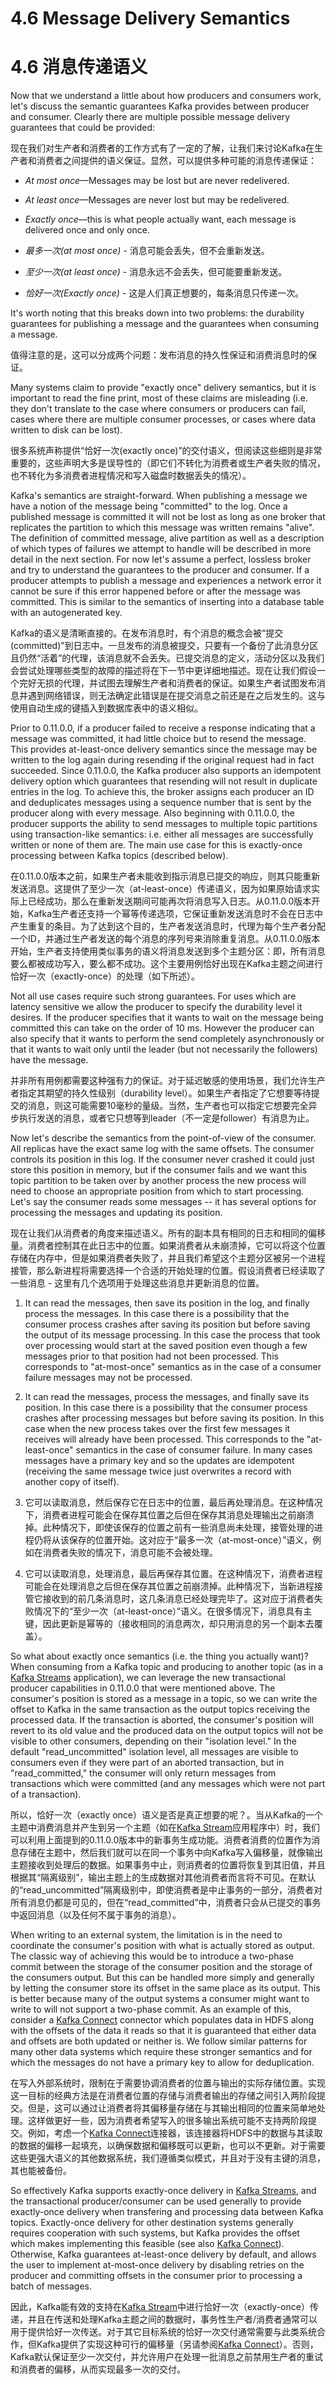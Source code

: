 # 4.6 Message Delivery Semantics

# 4.6 消息传递语义

Now that we understand a little about how producers and consumers work, let's discuss the semantic guarantees Kafka provides between producer and consumer. Clearly there are multiple possible message delivery guarantees that could be provided:

现在我们对生产者和消费者的工作方式有了一定的了解，让我们来讨论Kafka在生产者和消费者之间提供的语义保证。显然，可以提供多种可能的消息传递保证：

* _At most once_—Messages may be lost but are never redelivered.
* _At least once_—Messages are never lost but may be redelivered.
* _Exactly once_—this is what people actually want, each message is delivered once and only once.


* _最多一次(at most once)_ - 消息可能会丢失，但不会重新发送。
* _至少一次(at least once)_ - 消息永远不会丢失，但可能要重新发送。
* _恰好一次(Exactly once)_ - 这是人们真正想要的，每条消息只传递一次。

It's worth noting that this breaks down into two problems: the durability guarantees for publishing a message and the guarantees when consuming a message.

值得注意的是，这可以分成两个问题：发布消息的持久性保证和消费消息时的保证。

Many systems claim to provide "exactly once" delivery semantics, but it is important to read the fine print, most of these claims are misleading (i.e. they don't translate to the case where consumers or producers can fail, cases where there are multiple consumer processes, or cases where data written to disk can be lost).

很多系统声称提供“恰好一次(exactly once)”的交付语义，但阅读这些细则是非常重要的，这些声明大多是误导性的（即它们不转化为消费者或生产者失败的情况，也不转化为多消费者进程情况和写入磁盘时数据丢失的情况）。

Kafka's semantics are straight-forward. When publishing a message we have a notion of the message being "committed" to the log. Once a published message is committed it will not be lost as long as one broker that replicates the partition to which this message was written remains "alive". The definition of committed message, alive partition as well as a description of which types of failures we attempt to handle will be described in more detail in the next section. For now let's assume a perfect, lossless broker and try to understand the guarantees to the producer and consumer. If a producer attempts to publish a message and experiences a network error it cannot be sure if this error happened before or after the message was committed. This is similar to the semantics of inserting into a database table with an autogenerated key.

Kafka的语义是清晰直接的。在发布消息时，有个消息的概念会被“提交(committed)”到日志中。一旦发布的消息被提交，只要有一个备份了此消息分区且仍然“活着”的代理，该消息就不会丢失。已提交消息的定义，活动分区以及我们会尝试处理哪些类型的故障的描述将在下一节中更详细地描述。现在让我们假设一个完好无损的代理，并试图去理解生产者和消费者的保证。如果生产者试图发布消息并遇到网络错误，则无法确定此错误是在提交消息之前还是在之后发生的。这与使用自动生成的键插入到数据库表中的语义相似。

Prior to 0.11.0.0, if a producer failed to receive a response indicating that a message was committed, it had little choice but to resend the message. This provides at-least-once delivery semantics since the message may be written to the log again during resending if the original request had in fact succeeded. Since 0.11.0.0, the Kafka producer also supports an idempotent delivery option which guarantees that resending will not result in duplicate entries in the log. To achieve this, the broker assigns each producer an ID and deduplicates messages using a sequence number that is sent by the producer along with every message. Also beginning with 0.11.0.0, the producer supports the ability to send messages to multiple topic partitions using transaction-like semantics: i.e. either all messages are successfully written or none of them are. The main use case for this is exactly-once processing between Kafka topics (described below).

在0.11.0.0版本之前，如果生产者未能收到指示消息已提交的响应，则其只能重新发送消息。这提供了至少一次（at-least-once）传递语义，因为如果原始请求实际上已经成功，那么在重新发送期间可能再次将消息写入日志。从0.11.0.0版本开始，Kafka生产者还支持一个幂等传递选项，它保证重新发送消息时不会在日志中产生重复的条目。为了达到这个目的，生产者发送消息时，代理为每个生产者分配一个ID，并通过生产者发送的每个消息的序列号来消除重复消息。从0.11.0.0版本开始，生产者支持使用类似事务的语义将消息发送到多个主题分区：即，所有消息要么都被成功写入，要么都不成功。这个主要用例恰好出现在Kafka主题之间进行恰好一次（exactly-once）的处理（如下所述）。

Not all use cases require such strong guarantees. For uses which are latency sensitive we allow the producer to specify the durability level it desires. If the producer specifies that it wants to wait on the message being committed this can take on the order of 10 ms. However the producer can also specify that it wants to perform the send completely asynchronously or that it wants to wait only until the leader (but not necessarily the followers) have the message.

并非所有用例都需要这种强有力的保证。对于延迟敏感的使用场景，我们允许生产者指定其期望的持久性级别（durability level）。如果生产者指定了它想要等待提交的消息，则这可能需要10毫秒的量级。当然，生产者也可以指定它想要完全异步执行发送的消息，或者它只想等到leader（不一定是follower）有消息为止。

Now let's describe the semantics from the point-of-view of the consumer. All replicas have the exact same log with the same offsets. The consumer controls its position in this log. If the consumer never crashed it could just store this position in memory, but if the consumer fails and we want this topic partition to be taken over by another process the new process will need to choose an appropriate position from which to start processing. Let's say the consumer reads some messages -- it has several options for processing the messages and updating its position.

现在让我们从消费者的角度来描述语义。所有的副本具有相同的日志和相同的偏移量。消费者控制其在此日志中的位置。如果消费者从未崩溃掉，它可以将这个位置存储在内存中，但是如果消费者失败了，并且我们希望这个主题分区被另一个进程接管，那么新进程将需要选择一个合适的开始处理的位置。假设消费者已经读取了一些消息 - 这里有几个选项用于处理这些消息并更新消息的位置。

1. It can read the messages, then save its position in the log, and finally process the messages. In this case there is a possibility that the consumer process crashes after saving its position but before saving the output of its message processing. In this case the process that took over processing would start at the saved position even though a few messages prior to that position had not been processed. This corresponds to "at-most-once" semantics as in the case of a consumer failure messages may not be processed.

2. It can read the messages, process the messages, and finally save its position. In this case there is a possibility that the consumer process crashes after processing messages but before saving its position. In this case when the new process takes over the first few messages it receives will already have been processed. This corresponds to the "at-least-once" semantics in the case of consumer failure. In many cases messages have a primary key and so the updates are idempotent (receiving the same message twice just overwrites a record with another copy of itself).


1. 它可以读取消息，然后保存它在日志中的位置，最后再处理消息。在这种情况下，消费者进程可能会在保存其位置之后但在保存其消息处理输出之前崩溃掉。此种情况下，即使该保存的位置之前有一些消息尚未处理，接管处理的进程仍将从该保存的位置开始。这对应于“最多一次（at-most-once）”语义，例如在消费者失败的情况下，消息可能不会被处理。

2. 它可以读取消息，处理消息，最后再保存其位置。在这种情况下，消费者进程可能会在处理消息之后但在保存其位置之前崩溃掉。此种情况下，当新进程接管它接收到的前几条消息时，这几条消息已经处理完毕了。这对应于消费者失败情况下的“至少一次（at-least-once）”语义。在很多情况下，消息具有主键，因此更新是幂等的（接收相同的消息两次，却只用消息的另一个副本去覆盖）。

So what about exactly once semantics (i.e. the thing you actually want)? When consuming from a Kafka topic and producing to another topic (as in a [Kafka Streams](https://kafka.apache.org/documentation/streams/) application), we can leverage the new transactional producer capabilities in 0.11.0.0 that were mentioned above. The consumer's position is stored as a message in a topic, so we can write the offset to Kafka in the same transaction as the output topics receiving the processed data. If the transaction is aborted, the consumer's position will revert to its old value and the produced data on the output topics will not be visible to other consumers, depending on their "isolation level." In the default "read_uncommitted" isolation level, all messages are visible to consumers even if they were part of an aborted transaction, but in "read_committed," the consumer will only return messages from transactions which were committed (and any messages which were not part of a transaction).

所以，恰好一次（exactly once）语义是否是真正想要的呢？。当从Kafka的一个主题中消费消息并产生到另一个主题（如在[Kafka Stream](../kafka_streams/introduction.md)应用程序中）时，我们可以利用上面提到的0.11.0.0版本中的新事务生成功能。消费者消费的位置作为消息存储在主题中，然后我们就可以在同一个事务中向Kafka写入偏移量，就像输出主题接收到处理后的数据。如果事务中止，则消费者的位置将恢复到其旧值，并且根据其“隔离级别”，输出主题上的生成数据对其他消费者而言将不可见。在默认的“read_uncommitted”隔离级别中，即使消费者是中止事务的一部分，消费者对所有消息仍都是可见的，但在“read_committed”中，消费者只会从已提交的事务中返回消息（以及任何不属于事务的消息）。

When writing to an external system, the limitation is in the need to coordinate the consumer's position with what is actually stored as output. The classic way of achieving this would be to introduce a two-phase commit between the storage of the consumer position and the storage of the consumers output. But this can be handled more simply and generally by letting the consumer store its offset in the same place as its output. This is better because many of the output systems a consumer might want to write to will not support a two-phase commit. As an example of this, consider a [Kafka Connect](https://kafka.apache.org/documentation/#connect) connector which populates data in HDFS along with the offsets of the data it reads so that it is guaranteed that either data and offsets are both updated or neither is. We follow similar patterns for many other data systems which require these stronger semantics and for which the messages do not have a primary key to allow for deduplication.

在写入外部系统时，限制在于需要协调消费者的位置与输出的实际存储位置。实现这一目标的经典方法是在消费者位置的存储与消费者输出的存储之间引入两阶段提交。但是，这可以通过让消费者将其偏移量存储在与其输出相同的位置来简单地处理。这样做更好一些，因为消费者希望写入的很多输出系统可能不支持两阶段提交。例如，考虑一个[Kafka Connect](../kafka_connect.md)连接器，该连接器将HDFS中的数据与其读取的数据的偏移一起填充，以确保数据和偏移既可以更新，也可以不更新。对于需要这些更强大语义的其他数据系统，我们遵循类似模式，并且对于没有主键的消息，其也能被备份。

So effectively Kafka supports exactly-once delivery in [Kafka Streams](https://kafka.apache.org/documentation/streams/), and the transactional producer/consumer can be used generally to provide exactly-once delivery when transfering and processing data between Kafka topics. Exactly-once delivery for other destination systems generally requires cooperation with such systems, but Kafka provides the offset which makes implementing this feasible (see also [Kafka Connect](https://kafka.apache.org/documentation/#connect)). Otherwise, Kafka guarantees at-least-once delivery by default, and allows the user to implement at-most-once delivery by disabling retries on the producer and committing offsets in the consumer prior to processing a batch of messages.

因此，Kafka能有效的支持在[Kafka Stream](../kafka_streams/introduction.md)中进行恰好一次（exactly-once）传递，并且在传送和处理Kafka主题之间的数据时，事务性生产者/消费者通常可以用于提供恰好一次传送。对于其它目标系统的恰好一次交付通常需要与此类系统合作，但Kafka提供了实现这种可行的偏移量（另请参阅[Kafka Connect](../kafak_connect.md)）。否则，Kafka默认保证至少一次交付，并允许用户在处理一批消息之前禁用生产者的重试和消费者的偏移，从而实现最多一次的交付。
